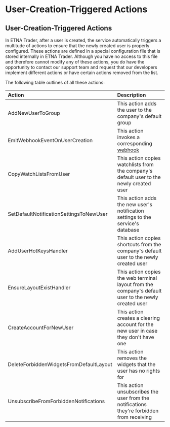 # User-Creation-Triggered Actions

## User-Creation-Triggered Actions

In ETNA Trader, after a user is created, the service automatically triggers a multitude of actions to ensure that the newly created user is properly configured. These actions are defined in a special configuration file that is stored internally in ETNA Trader. Although you have no access to this file and therefore cannot modify any of these actions, you do have the opportunity to contact our support team and request that our developers implement different actions or have certain actions removed from the list.

The following table outlines of all these actions:

| Action | Description |
| :--- | :--- |
| AddNewUserToGroup | This action adds the user to the company's default group |
| EmitWebhookEventOnUserCreation | This action invokes a corresponding [webhook](../bo-companies/10.-webhooks.md) |
| CopyWatchListsFromUser | This action copies watchlists from the company's default user to the newly created user |
| SetDefaultNotificationSettingsToNewUser | This action adds the new user's notification settings to the service's database |
| AddUserHotKeysHandler | This action copies shortcuts from the company's default user to the newly created user |
| EnsureLayoutExistHandler | This action copies the web terminal layout from the company's default user to the newly created user |
| CreateAccountForNewUser | This action creates a clearing account for the new user in case they don't have one |
| DeleteForbiddenWidgetsFromDefaultLayout | This action removes the widgets that the user has no rights for |
| UnsubscribeFromForbiddenNotifications | This action unsubscribes the user from the notifications they're forbidden from receiving |


